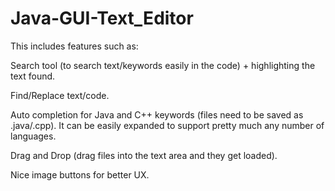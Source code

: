 # Java-GUI-Text_Editor

This includes features such as:

Search tool (to search text/keywords easily in the code) + highlighting the text found.

Find/Replace text/code.

Auto completion for Java and C++ keywords (files need to be saved as .java/.cpp). It can be easily expanded to support pretty much any number of languages.

Drag and Drop (drag files into the text area and they get loaded).

Nice image buttons for better UX.
